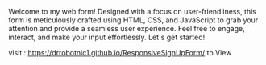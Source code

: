 Welcome to my web form! Designed with a focus on user-friendliness, this form is meticulously
crafted using HTML, CSS, and JavaScript to grab your attention and provide a seamless user experience. Feel free to
engage, interact, and make your input effortlessly. Let's get started!

visit : https://drrobotnic1.github.io/ResponsiveSignUpForm/ to View
